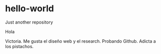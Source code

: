 # hello-world
Just another repository

Hola

Victoria. Me gusta el diseño web y el research. Probando Github.
Adicta a los pistachos.

